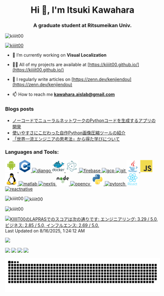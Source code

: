 <h1 align="center">Hi 👋, I'm Itsuki Kawahara</h1>
<h3 align="center">A graduate student at Ritsumeikan Univ.</h3>

<p align="left"> <img src="https://komarev.com/ghpvc/?username=kiiiit00&label=Profile%20views&color=0e75b6&style=flat" alt="kiiiit00" /> </p>

<p align="left"> <a href="https://github.com/ryo-ma/github-profile-trophy"><img src="https://github-profile-trophy.vercel.app/?username=kiiiit00" alt="kiiiit00" /></a> </p>

- 🔭 I’m currently working on **Visual Localization**

- 👨‍💻 All of my projects are available at [https://kiiiit00.github.io/](https://kiiiit00.github.io/)

- 📝 I regularly write articles on [https://zenn.dev/kenjiendou](https://zenn.dev/kenjiendou)

- 📫 How to reach me **kawahara.aislab@gmail.com**

### Blogs posts
<!-- BLOG-POST-LIST:START -->
- [ノーコードでニューラルネットワークのPythonコードを生成するアプリの開発](https://zenn.dev/kenjiendou/articles/39d0a5e96b57fd)
- [使いやすさにこだわった自作Python画像圧縮ツールの紹介](https://zenn.dev/kenjiendou/articles/88895e3b3256c0)
- [「世界一流エンジニアの思考法」から得た学びについて](https://zenn.dev/kenjiendou/articles/2c742d9875acda)
<!-- BLOG-POST-LIST:END -->

<h3 align="left">Languages and Tools:</h3>
<p align="left"> <a href="https://developer.android.com" target="_blank" rel="noreferrer"> <img src="https://raw.githubusercontent.com/devicons/devicon/master/icons/android/android-original-wordmark.svg" alt="android" width="40" height="40"/> </a> <a href="https://www.w3schools.com/cpp/" target="_blank" rel="noreferrer"> <img src="https://raw.githubusercontent.com/devicons/devicon/master/icons/cplusplus/cplusplus-original.svg" alt="cplusplus" width="40" height="40"/> </a> <a href="https://www.djangoproject.com/" target="_blank" rel="noreferrer"> <img src="https://cdn.worldvectorlogo.com/logos/django.svg" alt="django" width="40" height="40"/> </a> <a href="https://www.docker.com/" target="_blank" rel="noreferrer"> <img src="https://raw.githubusercontent.com/devicons/devicon/master/icons/docker/docker-original-wordmark.svg" alt="docker" width="40" height="40"/> </a> <a href="https://www.electronjs.org" target="_blank" rel="noreferrer"> <img src="https://raw.githubusercontent.com/devicons/devicon/master/icons/electron/electron-original.svg" alt="electron" width="40" height="40"/> </a> <a href="https://firebase.google.com/" target="_blank" rel="noreferrer"> <img src="https://www.vectorlogo.zone/logos/firebase/firebase-icon.svg" alt="firebase" width="40" height="40"/> </a> <a href="https://cloud.google.com" target="_blank" rel="noreferrer"> <img src="https://www.vectorlogo.zone/logos/google_cloud/google_cloud-icon.svg" alt="gcp" width="40" height="40"/> </a> <a href="https://git-scm.com/" target="_blank" rel="noreferrer"> <img src="https://www.vectorlogo.zone/logos/git-scm/git-scm-icon.svg" alt="git" width="40" height="40"/> </a> <a href="https://www.java.com" target="_blank" rel="noreferrer"> <img src="https://raw.githubusercontent.com/devicons/devicon/master/icons/java/java-original.svg" alt="java" width="40" height="40"/> </a> <a href="https://developer.mozilla.org/en-US/docs/Web/JavaScript" target="_blank" rel="noreferrer"> <img src="https://raw.githubusercontent.com/devicons/devicon/master/icons/javascript/javascript-original.svg" alt="javascript" width="40" height="40"/> </a> <a href="https://www.linux.org/" target="_blank" rel="noreferrer"> <img src="https://raw.githubusercontent.com/devicons/devicon/master/icons/linux/linux-original.svg" alt="linux" width="40" height="40"/> </a> <a href="https://www.mathworks.com/" target="_blank" rel="noreferrer"> <img src="https://upload.wikimedia.org/wikipedia/commons/2/21/Matlab_Logo.png" alt="matlab" width="40" height="40"/> </a> <a href="https://nextjs.org/" target="_blank" rel="noreferrer"> <img src="https://cdn.worldvectorlogo.com/logos/nextjs-2.svg" alt="nextjs" width="40" height="40"/> </a> <a href="https://nodejs.org" target="_blank" rel="noreferrer"> <img src="https://raw.githubusercontent.com/devicons/devicon/master/icons/nodejs/nodejs-original-wordmark.svg" alt="nodejs" width="40" height="40"/> </a> <a href="https://opencv.org/" target="_blank" rel="noreferrer"> <img src="https://www.vectorlogo.zone/logos/opencv/opencv-icon.svg" alt="opencv" width="40" height="40"/> </a> <a href="https://www.python.org" target="_blank" rel="noreferrer"> <img src="https://raw.githubusercontent.com/devicons/devicon/master/icons/python/python-original.svg" alt="python" width="40" height="40"/> </a> <a href="https://pytorch.org/" target="_blank" rel="noreferrer"> <img src="https://www.vectorlogo.zone/logos/pytorch/pytorch-icon.svg" alt="pytorch" width="40" height="40"/> </a> <a href="https://reactjs.org/" target="_blank" rel="noreferrer"> <img src="https://raw.githubusercontent.com/devicons/devicon/master/icons/react/react-original-wordmark.svg" alt="react" width="40" height="40"/> </a> <a href="https://reactnative.dev/" target="_blank" rel="noreferrer"> <img src="https://reactnative.dev/img/header_logo.svg" alt="reactnative" width="40" height="40"/> </a> </p>

<p><img align="left" src="https://github-readme-stats.vercel.app/api/top-langs?username=kiiiit00&show_icons=true&locale=en&layout=compact" alt="kiiiit00" /></p>

<p>&nbsp;<img align="center" src="https://github-readme-stats.vercel.app/api?username=kiiiit00&show_icons=true&locale=en" alt="kiiiit00" /></p>

<p><img align="center" src="https://github-readme-streak-stats.herokuapp.com/?user=kiiiit00&" alt="kiiiit00" /></p>
<!--START_SECTION:lapras-card-->
<p ><a href="https://lapras.com/public/KIIIIT00" target="_blank" rel="noopener noreferrer"><img alt="KIIIIT00のLAPRASでのスコアは次の通りです: エンジニアリング: 3.29 / 5.0, ビジネス: 2.85 / 5.0, インフルエンス: 2.69 / 5.0." src="https://lapras-card-generator.vercel.app/api/svg?e=3.29&b=2.85&i=2.69&b1=%23020E27&b2=%230E5593&i1=%23030E21&i2=%231688BF&l=ja" width="400" ></a>  
Last Updated on 8/16/2025, 1:24:12 AM</p>
<!--END_SECTION:lapras-card-->

![](http://github-profile-summary-cards.vercel.app/api/cards/profile-details?username=KIIIIT00&theme=github_dark)

![](http://github-profile-summary-cards.vercel.app/api/cards/repos-per-language?username=KIIIIT00&theme=github_dark)
![](http://github-profile-summary-cards.vercel.app/api/cards/most-commit-language?username=KIIIIT00&theme=github_dark)
![](http://github-profile-summary-cards.vercel.app/api/cards/stats?username=KIIIIT00&theme=github_dark)
![](http://github-profile-summary-cards.vercel.app/api/cards/productive-time?username=KIIIIT00&theme=github_dark&utcOffset=8)

<picture>
   <source media="(prefers-color-scheme: dark)" srcset="https://raw.githubusercontent.com/obregonia1/obregonia1/master/img/snake-dark.svg">
   <source media="(prefers-color-scheme: light)" srcset="https://raw.githubusercontent.com/obregonia1/obregonia1/master/img/snake.svg">
   <img alt="github contribution grid snake animation" src="https://raw.githubusercontent.com/obregonia1/obregonia1/master/img/snake.svg">
 </picture>